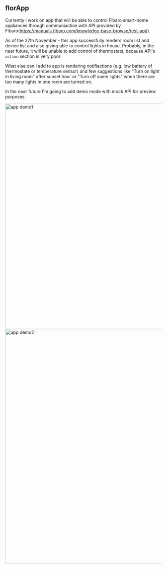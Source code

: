 ## florApp

Currently I work on app that will be able to control Fibaro smart-home appliances through communiaction with API provided by Fibaro(https://manuals.fibaro.com/knowledge-base-browse/rest-api/).

As of the 27th November - this app successfully renders room list and device list and also giving able to control lights in house. Probably, in the near future, it will be unable to add control of thermostats, because API's `action` section is very poor.

What else can I add to app is rendering notifiactions (e.g. low battery of thermostate or temperature sensor) and few suggestions like "Turn on light in living room" after sunset hour or "Turn off some lights" when there are too many lights in one room are turned on.

In the near future I'm going to add demo mode with mock API for preview purposes.


<img width="725" alt="app demo1" src="https://user-images.githubusercontent.com/111438136/206804392-b517918e-6244-44c2-9362-93c707a97e54.png">

<img width="755" alt="app demo2" src="https://user-images.githubusercontent.com/111438136/206911833-9fc5113f-a6f1-4050-8aab-c21158e69d4d.png">
